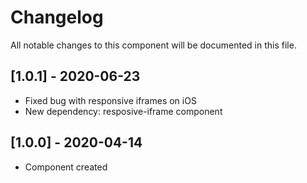 # Changelog
All notable changes to this component will be documented in this file.

## [1.0.1] - 2020-06-23
- Fixed bug with responsive iframes on iOS
- New dependency: resposive-iframe component

## [1.0.0] - 2020-04-14
- Component created
